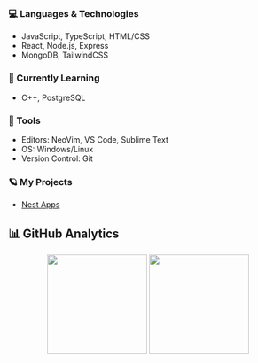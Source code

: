 ### 💻 Languages & Technologies
- JavaScript, TypeScript, HTML/CSS  
- React, Node.js, Express
- MongoDB, TailwindCSS  


### 🌱 Currently Learning
- C++, PostgreSQL

### 🔧 Tools
- Editors: NeoVim, VS Code, Sublime Text
- OS: Windows/Linux
- Version Control: Git

### 🪐 My Projects

- [Nest Apps](https://nestapps.store)

## **📊 GitHub Analytics**  
<p align="center">
  <img height="180em" src="https://github-readme-stats.vercel.app/api?username=6hax&show_icons=true&theme=github_dark&hide_border=true&count_private=true&include_all_commits=true" />
  <img height="180em" src="https://github-readme-stats.vercel.app/api/top-langs/?username=6hax&layout=compact&theme=github_dark&hide_border=true&langs_count=8" />
</p>
